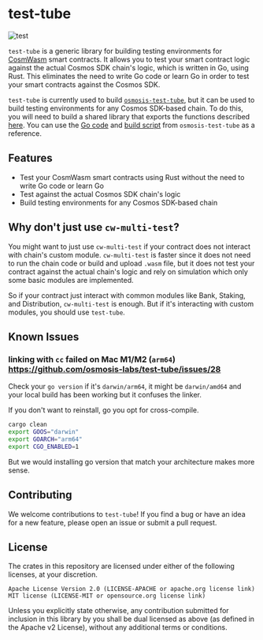 # test-tube

![test](https://github.com/osmosis-labs/test-tube/actions/workflows/test.yml/badge.svg)

`test-tube` is a generic library for building testing environments for [CosmWasm](https://cosmwasm.com/) smart contracts. It allows you to test your smart contract logic against the actual Cosmos SDK chain's logic, which is written in Go, using Rust. This eliminates the need to write Go code or learn Go in order to test your smart contracts against the Cosmos SDK.

`test-tube` is currently used to build [`osmosis-test-tube`](https://github.com/osmosis-labs/test-tube/tree/main/packages/osmosis-test-tube), but it can be used to build testing environments for any Cosmos SDK-based chain. To do this, you will need to build a shared library that exports the functions described [here](https://github.com/osmosis-labs/test-tube/blob/ddae11d003b5d900bdee2026034b9b1d4c33bdb3/packages/test-tube/src/bindings.rs#L211-L241). You can use the [Go code](https://github.com/osmosis-labs/test-tube/tree/main/packages/osmosis-test-tube/libosmosistesttube) and [build script](https://github.com/osmosis-labs/test-tube/blob/main/packages/osmosis-test-tube/build.rs) from `osmosis-test-tube` as a reference.

## Features

- Test your CosmWasm smart contracts using Rust without the need to write Go code or learn Go
- Test against the actual Cosmos SDK chain's logic
- Build testing environments for any Cosmos SDK-based chain

## Why don't just use `cw-multi-test`?

You might want to just use `cw-multi-test` if your contract does not interact with chain's custom module.
`cw-multi-test` is faster since it does not need to run the chain code or build and upload `.wasm` file, but it does not test your contract against the actual chain's logic and rely on simulation which only some basic modules are implemented.

So if your contract just interact with common modules like Bank, Staking, and Distribution, `cw-multi-test` is enough. But if it's interacting with custom modules, you should use `test-tube`.

## Known Issues
### linking with `cc` failed on Mac M1/M2 (`arm64`) https://github.com/osmosis-labs/test-tube/issues/28
Check your `go version` if it's `darwin/arm64`, it might be `darwin/amd64` and your local build has been working
but it confuses the linker.

If you don't want to reinstall, go you opt for cross-compile.
```sh
cargo clean
export GOOS="darwin"
export GOARCH="arm64"
export CGO_ENABLED=1
```

But we would installing go version that match your architecture makes more sense.

## Contributing

We welcome contributions to `test-tube`! If you find a bug or have an idea for a new feature, please open an issue or submit a pull request.

## License

The crates in this repository are licensed under either of the following licenses, at your discretion.

    Apache License Version 2.0 (LICENSE-APACHE or apache.org license link)
    MIT license (LICENSE-MIT or opensource.org license link)

Unless you explicitly state otherwise, any contribution submitted for inclusion in this library by you shall be dual licensed as above (as defined in the Apache v2 License), without any additional terms or conditions.
